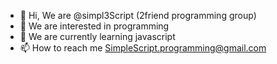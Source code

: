 - 👋 Hi, We are @simpl3Script (2friend programming group)
- 👀 We are interested in programming
- 🌱 We are currently learning javascript
- 📫 How to reach me SimpleScript.programming@gmail.com

<!---
simpl3Script/simpl3Script is a ✨ special ✨ repository because its `README.md` (this file) appears on your GitHub profile.
You can click the Preview link to take a look at your changes.
--->
